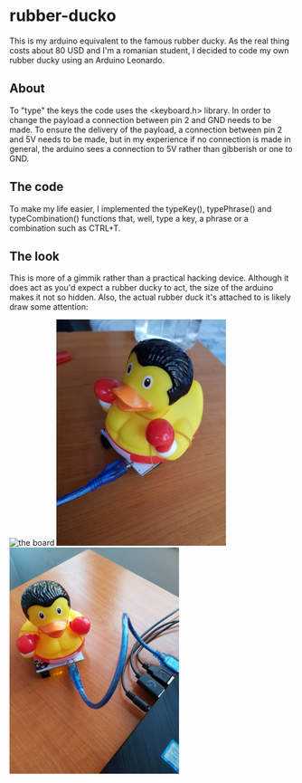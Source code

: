 # rubber-ducko

This is my arduino equivalent to the famous rubber ducky. As the real thing costs about 80 USD and I'm a romanian student, I decided to code my own rubber ducky using an Arduino Leonardo.

## About

To "type" the keys the code uses the <keyboard.h> library. In order to change the payload a connection between pin 2 and GND needs to be made. To ensure the delivery of the payload, a connection between pin 2 and 5V needs to be made, but in my experience if no connection is made in general, the arduino sees a connection to 5V rather than gibberish or one to GND.

## The code

To make my life easier, I implemented the typeKey(), typePhrase() and typeCombination() functions that, well, type a key, a phrase or a combination such as CTRL+T.

## The look

This is more of a gimmik rather than a practical hacking device. Although it does act as you'd expect a rubber ducky to act, the size of the arduino makes it not so hidden. Also, the actual rubber duck it's attached to is likely draw some attention:

<img src="https://github.com/mircea-mihail/rubber-ducko/blob/main/the-arduino.jpg" alt="the board" width="300"/> <img src="https://github.com/mircea-mihail/rubber-ducko/blob/main/the-final-ducko.jpg " alt="the duck" width="300"/>    <img src="https://github.com/mircea-mihail/rubber-ducko/blob/main/the-ducko-in-action.jpg" alt="the final product" width="300"/>
